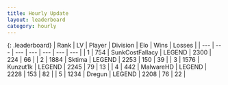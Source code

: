 ```yaml
---
title: Hourly Update
layout: leaderboard
category: hourly
---
```


{: .leaderboard}
| Rank | LV | Player | Division | Elo | Wins | Losses |
| --- | --- | --- | --- | --- | --- | --- |
| <span data-change="0">1</span> | 754 | <span title="ID: 402846">SunkCostFallacy</span> | LEGEND | <span data-change="0">2300</span> | <span data-change="0">224</span> | <span data-change="0">66</span> |
| <span data-change="0">2</span> | 1884 | <span title="ID: 353063">Sktima</span> | LEGEND | <span data-change="0">2253</span> | <span data-change="0">150</span> | <span data-change="0">39</span> |
| <span data-change="0">3</span> | 1576 | <span title="ID: 392407">Kunzut1k</span> | LEGEND | <span data-change="0">2245</span> | <span data-change="0">79</span> | <span data-change="0">13</span> |
| <span data-change="2">4</span> | 442 | <span title="ID: 261794">MalwareHD</span> | LEGEND | <span data-change="22">2228</span> | <span data-change="4">153</span> | <span data-change="0">82</span> |
| <span data-change="-1">5</span> | 1234 | <span title="ID: 337810">Dregun</span> | LEGEND | <span data-change="0">2208</span> | <span data-change="0">76</span> | <span data-change="0">22</span> |